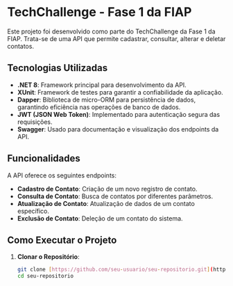 # TechChallenge - Fase 1 da FIAP

Este projeto foi desenvolvido como parte do TechChallenge da Fase 1 da FIAP. Trata-se de uma API que permite cadastrar, consultar, alterar e deletar contatos.

## Tecnologias Utilizadas

- **.NET 8**: Framework principal para desenvolvimento da API.
- **XUnit**: Framework de testes para garantir a confiabilidade da aplicação.
- **Dapper**: Biblioteca de micro-ORM para persistência de dados, garantindo eficiência nas operações de banco de dados.
- **JWT (JSON Web Token)**: Implementado para autenticação segura das requisições.
- **Swagger**: Usado para documentação e visualização dos endpoints da API.

## Funcionalidades

A API oferece os seguintes endpoints:

- **Cadastro de Contato**: Criação de um novo registro de contato.
- **Consulta de Contato**: Busca de contatos por diferentes parâmetros.
- **Atualização de Contato**: Atualização de dados de um contato específico.
- **Exclusão de Contato**: Deleção de um contato do sistema.

## Como Executar o Projeto

1. **Clonar o Repositório**:
   ```bash
   git clone [https://github.com/seu-usuario/seu-repositorio.git](https://github.com/marcgonc/TechChallenge.Fase1.git)
   cd seu-repositorio
